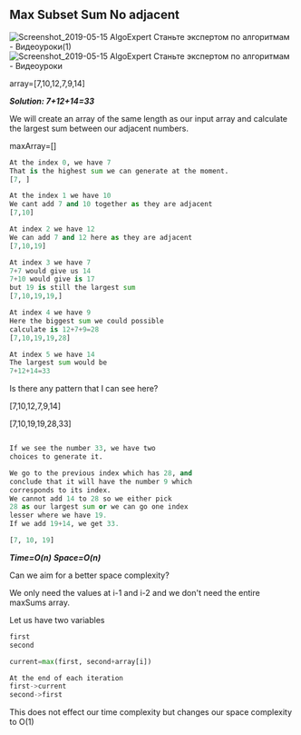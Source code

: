 ## Max Subset Sum No adjacent



![Screenshot_2019-05-15 AlgoExpert Станьте экспертом по алгоритмам - Видеоуроки(1)](https://user-images.githubusercontent.com/15992276/57819445-7ed08b80-7756-11e9-92a3-87eba045ba30.png)
![Screenshot_2019-05-15 AlgoExpert Станьте экспертом по алгоритмам - Видеоуроки](https://user-images.githubusercontent.com/15992276/57819447-7ed08b80-7756-11e9-9905-2ba2c64b3bec.png)



array=[7,10,12,7,9,14]


**_Solution: 7+12+14=33_**

We will create an array of the same length
as our input array and calculate the
largest sum between our adjacent numbers.

maxArray=[]

```python
At the index 0, we have 7
That is the highest sum we can generate at the moment.
[7, ]

At the index 1 we have 10
We cant add 7 and 10 together as they are adjacent
[7,10]

At index 2 we have 12
We can add 7 and 12 here as they are adjacent
[7,10,19]

At index 3 we have 7
7+7 would give us 14
7+10 would give is 17
but 19 is still the largest sum
[7,10,19,19,]

At index 4 we have 9
Here the biggest sum we could possible
calculate is 12+7+9=28
[7,10,19,19,28]

At index 5 we have 14
The largest sum would be
7+12+14=33

```

Is there any pattern that I can see here?

[7,10,12,7,9,14]

[7,10,19,19,28,33]

```python

If we see the number 33, we have two
choices to generate it.

We go to the previous index which has 28, and
conclude that it will have the number 9 which
corresponds to its index.
We cannot add 14 to 28 so we either pick
28 as our largest sum or we can go one index
lesser where we have 19.
If we add 19+14, we get 33.
```

```python
[7, 10, 19]

```

**_Time=O(n)_**
**_Space=O(n)_**

Can we aim for a better space
complexity?

We only need the values at i-1 and i-2
and we don't need the entire maxSums array.

Let us have two variables

```python
first
second

current=max(first, second+array[i])

At the end of each iteration
first->current
second->first
```

This does not effect our time complexity
but changes our space complexity
to O(1)
